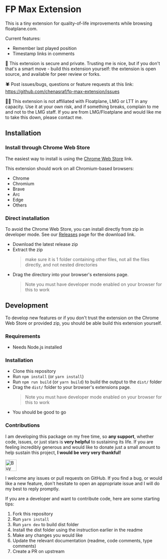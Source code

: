 # FP Max Extension

This is a tiny extension for quality-of-life improvements while browsing floatplane.com.

Current features:

- Remember last played position
- Timestamp links in comments

🔐 This extension is secure and private. Trusting me is nice, but if you don't that's a smart move -
build this extension yourself: the extension is open source, and available for peer review or forks.

🕷 Post issues/bugs, questions or feature requests at this link:
<https://github.com/chenasraf/fp-max-extension/issues>

👨‍⚖️ This extension is not affiliated with Floatplane, LMG or LTT in any capacity. Use it at your own
risk, and if something breaks, complain to me and not to the LMG staff. If you are from
LMG/Floatplane and would like me to take this down, please contact me.

## Installation

### Install through Chrome Web Store

The easiest way to install is using the
[Chrome Web Store](https://chrome.google.com/webstore/detail/fp-max/bpneojingmonahfcbnojghpnnllngamc?hl=en&authuser=0)
link.

This extension should work on all Chromium-based browsers:

- Chrome
- Chromium
- Brave
- Arc
- Edge
- Others

### Direct installation

To avoid the Chrome Web Store, you can install directly from zip in developer mode. See our
[Releases](https://github.com/chenasraf/fp-max-extension/releases/latest) page for the download
link.

- Download the latest release zip
- Extract the zip
  > make sure it is 1 folder containing other files, not all the files directly, and not nested
  > directories
- Drag the directory into your browser's extensions page.
  > Note you must have developer mode enabled on your browser for this to work

## Development

To develop new features or if you don't trust the extension on the Chrome Web Store or provided zip,
you should be able build this extension yourself.

### Requirements

- Needs Node.js installed

### Installation

- Clone this repository
- Run `npm install` (or `yarn install`)
- Run `npm run build` (or `yarn build`) to build the output to the `dist/` folder
- Drag the `dist/` folder to your browser's extensions page.
  > Note you must have developer mode enabled on your browser for this to work
- You should be good to go

### Contributions

I am developing this package on my free time, so **any support**, whether code, issues, or just
stars is **very helpful** to sustaining its life. If you are feeling incredibly generous and would
like to donate just a small amount to help sustain this project, **I would be very very thankful!**

<a href='https://ko-fi.com/casraf' target='_blank'>
  <img height='36' style='border:0px;height:36px;'
    src='https://cdn.ko-fi.com/cdn/kofi1.png?v=3'
    alt='Buy Me a Coffee at ko-fi.com' />
</a>

I welcome any issues or pull requests on GitHub. If you find a bug, or would like a new feature,
don't hesitate to open an appropriate issue and I will do my best to reply promptly.

If you are a developer and want to contribute code, here are some starting tips:

1. Fork this repository
2. Run `yarn install`
3. Run `yarn dev` to build dist folder
4. Install the dist folder using the instruction earlier in the readme
5. Make any changes you would like
6. Update the relevant documentation (readme, code comments, type comments)
7. Create a PR on upstream
